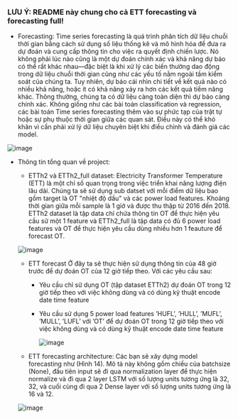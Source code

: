 ### LƯU Ý: README này chung cho cả ETT forecasting và forecasting full! 

- Forecasting: Time series forecasting là quá trình phân tích dữ liệu chuỗi thời gian bằng cách sử dụng số liệu thống kê và mô hình hóa để đưa ra dự đoán và cung cấp thông tin cho việc ra quyết định chiến lược. Nó không phải lúc nào cũng là một dự đoán chính xác và khả năng dự báo có thể rất khác nhau—đặc biệt là khi xử lý các biến thường dao động trong dữ liệu chuỗi thời gian cũng như các yếu tố nằm ngoài tầm kiểm soát của chúng ta. Tuy nhiên, dự báo cái nhìn chi tiết về kết quả nào có nhiều khả năng, hoặc ít có khả năng xảy ra hơn các kết quả tiềm năng khác. Thông thường, chúng ta có dữ liệu càng toàn diện thì dự báo càng chính xác. Không giống như các bài toán classification và regression, các bài toán Time series forecasting thêm vào sự phức tạp của trật tự hoặc sự phụ thuộc thời gian giữa các quan sát. Điều này có thể khó khăn vì cần phải xử lý dữ liệu chuyên biệt khi điều chỉnh và đánh giá các model.

![image](https://user-images.githubusercontent.com/87894596/230039024-de453ef8-19d2-4117-a1ef-865c2affbbfc.png)

- Thông tin tổng quan về project:
    - ETTh2 và ETTh2_full dataset: Electricity Transformer Temperature (ETT) là một chỉ số quan trọng trong việc triển khai năng lượng điện lâu dài. Chúng ta sẽ sử dụng sub datset với mỗi điểm dữ liệu bao gồm target là OT "nhiệt độ dầu" và các power load features. Khoảng thời gian giữa mỗi sample là 1 giờ và được thu thập từ 2016 đến 2018. ETTh2 dataset là tập data chỉ chứa thông tin OT để thực hiện yêu cầu sử một 1 feature và ETTh2_full là tập data có đủ 6 power load features và OT để thực hiện yêu cầu dùng nhiều hơn 1 feauture để forecast OT.
    
    ![image](https://user-images.githubusercontent.com/87894596/230040258-c4018d62-8bd6-479d-9f44-f9a6f506a5e0.png)
    
    - ETT forecast Ở đây ta sẽ thực hiện sử dụng thông tin của 48 giờ trước để dự đoán OT của 12 giờ tiếp theo. Với các yêu cầu sau:
        - Yêu cầu chỉ sử dụng OT (tập dataset ETTh2) dự đoán OT trong 12 giờ tiếp theo với việc không dùng và có dùng kỹ thuật encode date time feature
        - Yêu cầu sử dụng 5 power load features ’HUFL’, ’HULL’, ’MUFL’, ’MULL’, ’LUFL’ với ’OT’ để dự đoán OT trong 12 giờ tiếp theo với việc không dùng và có dùng kỹ thuật encode date time feature
    
          ![image](https://user-images.githubusercontent.com/87894596/230040768-314ee212-b509-41ef-9669-7df3210d34da.png)
    - ETT forecasting architecture: Các bạn sẽ xây dựng model forecasting như (Hình 14). Mô tả này không gồm chiều của batchsize (None), đầu tiên input sẽ đi qua normalization layer để thực hiện normalize và đi qua 2 layer LSTM với số lượng units tương ứng là 32, 32, và cuối cùng đi qua 2 Dense layer với số lượng units tương ứng là 16 và 12.


    ![image](https://user-images.githubusercontent.com/87894596/230040993-b0d8c06e-1158-4ddd-b0b0-8b59cc41a89f.png)
